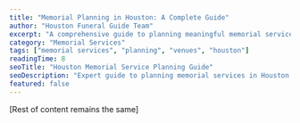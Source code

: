```yaml
---
title: "Memorial Planning in Houston: A Complete Guide"
author: "Houston Funeral Guide Team"
excerpt: "A comprehensive guide to planning meaningful memorial services in Houston, including venues, customs, and professional assistance."
category: "Memorial Services"
tags: ["memorial services", "planning", "venues", "houston"]
readingTime: 8
seoTitle: "Houston Memorial Service Planning Guide"
seoDescription: "Expert guide to planning memorial services in Houston. Find venues, service options, and professional planning assistance."
featured: false
---
```


[Rest of content remains the same]
